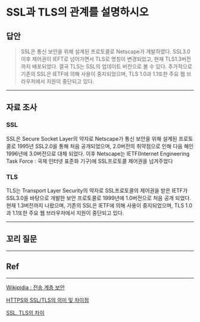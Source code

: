 # SSL과 TLS의 관계를 설명하시오

## 답안

> SSL은 통신 보안을 위해 설계된 프로토콜로 Netscape가 개발하였다. SSL3.0이후 제어권이 IEFT로 넘어가면서 TLS로 명칭이 변경되었고, 현재 TLS1.3버전까지 배포되었다. 결국 TLS는 SSL의 업데이트 버전으로 볼 수 있다. 추가적으로 기존의 SSL은 IETF에 의해 사용이 중지되었으며, TLS 1.0과 1.1또한 주요 웹 브라우저에서 지원이 중단되고 있다.
> 

---

## 자료 조사

### SSL

SSL은 Secure Socket Layer의 약자로 Netscape가 통신 보안을 위해 설계된 프로토콜로 1995년 SSL2.0을 통해 처음 공개되었으며, 2.0버전의 취약점으로 인해 다음 해인 1996년에 3.0버전으로 대체 되었다. 이후 Netscape는 IETF(Internet Engineering Task Force : 국제 인터넷 표준화 기구)에 SSL프로토콜 제어권을 넘겨주었다

### TLS

TLS는 Transport Layer Security의 약자로 SSL프로토콜의 제어권을 받은 IETF가 SSL3.0을 바탕으로 개발한 보안 프로토콜로 1999년에 1.0버전으로 처음 공개 되었다. 현재 1.3버전까지 나왔으며, 기존의 SSL은 IETF에 의해 사용이 중지되었으며, TLS 1.0과 1.1또한 주요 웹 브라우저에서 지원이 중단되고 있다. 

---

## 꼬리 질문

---

## Ref

---

[Wikipidia : 전송 계층 보안](https://ko.wikipedia.org/wiki/%EC%A0%84%EC%86%A1_%EA%B3%84%EC%B8%B5_%EB%B3%B4%EC%95%88)

[HTTPS와 SSL/TLS의 의미 및 차이점](https://bumday.tistory.com/43)

[SSL, TLS의 차이](https://velog.io/@ragnarok_code/Network-SSL-TLS%EC%9D%98-%EC%B0%A8%EC%9D%B4)